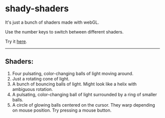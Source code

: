 # shady-shaders
It's just a bunch of shaders made with webGL.

Use the number keys to switch between different shaders.

Try it [here](https://jossomjod.github.io).

--------------------------------------------------------

## Shaders:
1. Four pulsating, color-changing balls of light moving around.
2. Just a rotating cone of light.
3. A bunch of bouncing balls of light. Might look like a helix with ambiguous rotation.
4. A pulsating, color-changing ball of light surrounded by a ring of smaller balls.
5. A circle of glowing balls centered on the cursor. They warp depending on mouse position. Try pressing a mouse button.
